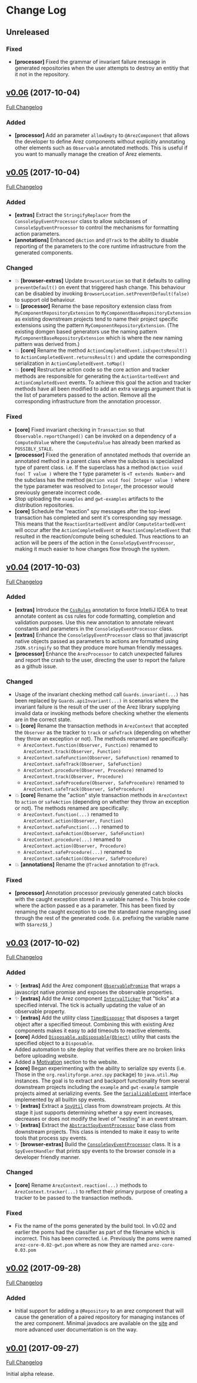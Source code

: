 # Change Log

## Unreleased

### Fixed
* **\[processor\]** Fixed the grammar of invariant failure message in generated repositories when the
  user attempts to destroy an entitiy that it not in the repository.

## [v0.06](https://github.com/realityforge/arez/tree/v0.06) (2017-10-04)
[Full Changelog](https://github.com/realityforge/arez/compare/v0.05...v0.06)

### Added
* **\[processor\]** Add an parameter `allowEmpty` to `@ArezComponent` that allows the developer to define
  Arez components without explicitly annotating other elements such as `Observable` annotated methods. This
  is useful if you want to manually manage the creation of Arez elements.

## [v0.05](https://github.com/realityforge/arez/tree/v0.05) (2017-10-04)
[Full Changelog](https://github.com/realityforge/arez/compare/v0.04...v0.05)

### Added
* **\[extras\]** Extract the `StringifyReplacer` from the `ConsoleSpyEventProcessor` class to allow
  subclasses of `ConsoleSpyEventProcessor` to control the mechanisms for formatting action parameters.
* **\[annotations\]** Enhanced `@Action` and `@Track` to the ability to disable reporting of the parameters
  to the core runtime infrastructure from the generated components.

### Changed
* 💥 **\[browser-extras\]** Update `BrowserLocation` so that it defaults to calling `preventDefault()` on event
  that triggered hash change. This behaviour can be disabled by invoking `BrowserLocation.setPreventDefault(false)`
  to support old behaviour.
* 💥 **\[processor\]** Rename the base repository extension class from `MyComponentRepositoryExtension` to
  `MyComponentBaseRepositoryExtension` as existing downstream projects tend to name their project specific
  extensions using the pattern `MyComponentRepositoryExtension`. (The existing domgen based generators use the
  naming pattern  `MyComponentBaseRepositoryExtension` which is where the new naming pattern was derived from.)
* 💥 **\[core\]** Rename the method `ActionCompletedEvent.isExpectsResult()` to `ActionCompletedEvent.returnsResult()`
  and update the corresponding serialization in `ActionCompletedEvent.toMap()`
* 💥 **\[core\]** Restructure action code so the core action and tracker methods are responsible for generating the
  `ActionStartedEvent` and `ActionCompletedEvent` events. To achieve this goal the action and tracker methods
  have all been modified to add an extra varargs argument that is the list of parameters passed to the action.
  Remove all the corresponding infrastructure from the annotation processor.

### Fixed
* **\[core\]** Fixed invariant checking in `Transaction` so that `Observable.reportChanged()` can be invoked
  on a dependency of a `ComputedValue` where the `ComputedValue` has already been marked as `POSSIBLY_STALE`.
* **\[processor\]** Fixed the generation of annotated methods that override an annotated method in a parent
  class where the subclass is specialized type of parent class. i.e. If the superclass has a method
  `@Action void foo( T value )` where the `T` type parameter is `<T extends Number>` and the subclass has
  the method `@Action void foo( Integer value )` where the type parameter was resolved to `Integer`, the
  processor would previously generate incorrect code.
* Stop uploading the `examples` and `gwt-examples` artifacts to the distribution repositories.
* **\[core\]** Schedule the "reaction" spy messages after the top-level transaction has completed and sent it's
  corresponding spy message. This means that the `ReactionStartedEvent` and/or `ComputeStartedEvent` will occur
  after the `ActionCompletedEvent` or `ReactionCompletedEvent` that resulted in the reaction/compute being
  scheduled. Thus reactions to an action will be peers of the action in the `ConsoleSpyEventProcessor`, making
  it much easier to how changes flow through the system.

## [v0.04](https://github.com/realityforge/arez/tree/v0.04) (2017-10-03)
[Full Changelog](https://github.com/realityforge/arez/compare/v0.03...v0.04)

### Added
* **\[extras\]** Introduce the [`CssRules`](http://realityforge.org/arez/api/org/realityforge/arez/browser/extras/spy/CssRules.html)
  annotation to force IntelliJ IDEA to treat annotate content as css rules for code formatting, completion
  and validation purposes. Use this new annotation to annotate relevant constants and parameters in
  the `ConsoleSpyEventProcessor` class.
* **\[extras\]** Enhance the `ConsoleSpyEventProcessor` class so that javascript native objects passed as parameters
  to actions are formatted using `JSON.stringify` so that they produce more human friendly messages.
* **\[processor\]** Enhance the `ArezProcessor` to catch unexpected failures and report the crash to the user,
  directing the user to report the failure as a github issue.

### Changed
* Usage of the invariant checking method call `Guards.invariant(...)` has been replaced by `Guards.apiInvariant(...)`
  in scenarios where the invariant failure is the result of the user of the Arez library supplying invalid data or
  invoking methods before checking whether the elements are in the correct state.
* 💥 **\[core\]** Rename the transaction methods in `ArezContext` that accepted the `Observer` as the tracker to `track`
  or `safeTrack` (depending on whether they throw an exception or not). The methods renamed are specifically:
  - `ArezContext.function(Observer, Function)` renamed to `ArezContext.track(Observer, Function)`
  - `ArezContext.safeFunction(Observer, SafeFunction)` renamed to `ArezContext.safeTrack(Observer, SafeFunction)`
  - `ArezContext.procedure(Observer, Procedure)` renamed to `ArezContext.track(Observer, Procedure)`
  - `ArezContext.safeProcedure(Observer, SafeProcedure)` renamed to `ArezContext.safeTrack(Observer, SafeProcedure)`
* 💥 **\[core\]** Rename the "action" style transaction methods in `ArezContext` to `action` or `safeAction` (depending
  on whether they throw an exception or not). The methods renamed are specifically:
  - `ArezContext.function(...)` renamed to `ArezContext.action(Observer, Function)`
  - `ArezContext.safeFunction(...)` renamed to `ArezContext.safeAction(Observer, SafeFunction)`
  - `ArezContext.procedure(...)` renamed to `ArezContext.action(Observer, Procedure)`
  - `ArezContext.safeProcedure(...)` renamed to `ArezContext.safeAction(Observer, SafeProcedure)`
* 💥 **\[annotations\]** Rename the `@Tracked` annotation to `@Track`.

### Fixed
* **\[processor\]** Annotation processor previously generated catch blocks with the caught exception stored in a
  variable named `e`. This broke code where the action passed e as a parameter. This has been fixed by renaming the
  caught exception to use the standard name mangling used through the rest of the generated code. (i.e. prefixing
  the variable name with `$$arez$$_`)

## [v0.03](https://github.com/realityforge/arez/tree/v0.03) (2017-10-02)
[Full Changelog](https://github.com/realityforge/arez/compare/v0.02...v0.03)

### Added
* ✨ **\[extras\]** Add the Arez component [`ObservablePromise`](http://realityforge.org/arez/api/org/realityforge/arez/browser/extras/ObservablePromise.html)
  that wraps a javascript native promise and exposes the observable properties.
* ✨ **\[extras\]** Add the Arez component [`IntervalTicker`](http://realityforge.org/arez/api/org/realityforge/arez/browser/extras/IntervalTicker.html)
  that "ticks" at a specified interval. The tick is actually updating the value of an observable property.
* ✨ **\[extras\]** Add the utility class [`TimedDisposer`](http://realityforge.org/arez/api/org/realityforge/arez/browser/extras/TimedDisposer.html)
  that disposes a target object after a specified timeout. Combining this with existing Arez components
  makes it easy to add timeouts to reactive elements.
* **\[core\]** Added [`Disposable.asDisposable(Object)`](http://realityforge.org/arez/api/org/realityforge/arez/Disposable.html#asDisposed-java.lang.Object-)
  utility that casts the specified object to a `Disposable`.
* Added automation to site deploy that verifies there are no broken links before uploading website.
* Added a [Motivation](http://realityforge.org/arez/overview/motivation/) section to the website.
* **\[core\]** Began experimenting with the ability to serialize spy events (i.e. Those in the
  `org.realityforge.arez.spy` package) to `java.util.Map` instances. The goal is to extract and backport
  functionality from several downstream projects including the `example` and `gwt-example` sample projects
  aimed at serializing events. See the [`SerializableEvent`](http://realityforge.org/arez/api/org/realityforge/arez/spy/SerializableEvent.html)
  interface implemented by all builtin spy events.
* ✨ **\[extras\]** Extract a [`SpyUtil`](http://realityforge.org/arez/api/org/realityforge/arez/extras/spy/SpyUtil.html)
  class from downstream projects. At this stage it just supports determining whether a spy event increases, decreases
  or does not modify the level of "nesting" in an event stream.
* ✨ **\[extras\]** Extract the [`AbstractSpyEventProcessor`](http://realityforge.org/arez/api/org/realityforge/arez/extras/spy/AbstractSpyEventProcessor.html)
  base class from downstream projects. This class is intended to make it easy to write tools that process spy events.
* ✨ **\[browser-extras\]** Build the [`ConsoleSpyEventProcessor`](http://realityforge.org/arez/api/org/realityforge/arez/browser/extras/spy/ConsoleSpyEventProcessor.html)
  class. It is a `SpyEventHandler` that prints spy events to the browser console in a developer friendly manner.

### Changed
* **\[core\]** Rename `ArezContext.reaction(...)` methods to `ArezContext.tracker(...)` to reflect their primary
  purpose of creating a tracker to be passed to the transaction methods.

### Fixed
* Fix the name of the poms generated by the build tool. In v0.02 and earlier the poms had the classifier
  as part of the filename which is incorrect. This has been corrected. i.e. Previously the poms were named
  `arez-core-0.02-gwt.pom` where as now they are named `arez-core-0.03.pom`

## [v0.02](https://github.com/realityforge/arez/tree/v0.02) (2017-09-28)
[Full Changelog](https://github.com/realityforge/arez/compare/v0.01...v0.02)

### Added
* Initial support for adding a `@Repository` to an arez component that will cause the generation of a paired
  repository for managing instances of the arez component. Minimal javadocs are available on the
  [site](http://realityforge.org/arez/api/org/realityforge/arez/annotations/Repository.html) and more advanced
  user documentation is on the way.

## [v0.01](https://github.com/realityforge/arez/tree/v0.01) (2017-09-27)
[Full Changelog](https://github.com/realityforge/arez/compare/700fa7f3208cb868c4d7d28caf2772e114315d73...v0.01)

Initial alpha release.
